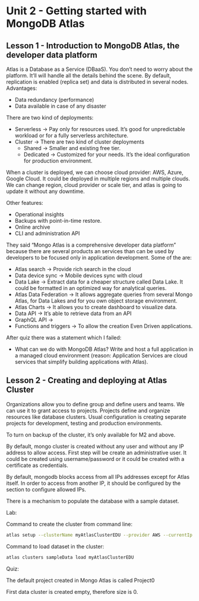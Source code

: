 # Unit 2 - Getting started with MongoDB Atlas

## Lesson 1 - Introduction to MongoDB Atlas, the developer data platform

Atlas is a Database as a Service (DBaaS). You don’t need to worry about the platform. It’ll will handle all the details behind the scene.
By default, replication is enabled (replica set) and data is distributed in several nodes. Advantages:

* Data redundancy (performance)
* Data available in case of any disaster

There are two kind of deployments:

* Serverless -> Pay only for resources used. It’s good for unpredictable workload or for a fully serverless architecture.
* Cluster -> There are two kind of cluster deployments
  * Shared -> Smaller and existing free tier. 
  * Dedicated -> Customized for your needs. It’s the ideal configuration for production environment.

When a cluster is deployed, we can choose cloud provider: AWS, Azure, Google Cloud. It could be deployed in multiple regions and multiple clouds. We can change region, cloud provider or scale tier, and atlas is going to update it without any downtime.

Other features:

* Operational insights
* Backups with point-in-time restore.
* Online archive
* CLI and administration API

They said “Mongo Atlas is a comprehensive developer data platform” because there are several products an services than can be used by developers to be focused only in application development. Some of the are:

* Atlas search -> Provide rich search in the cloud
* Data device sync -> Mobile devices sync with cloud
* Data Lake -> Extract data for a cheaper structure called Data Lake. It could be formatted in an optimized way for analytical queries.
* Atlas Data Federation -> It allows aggregate queries from several Mongo Atlas, for Data Lakes and for you own object storage environment.
* Atlas Charts -> It allows you to create dashboard to visualize data.
* Data API -> It’s able to retrieve data from an API
* GraphQL API ->
* Functions and triggers -> To allow the creation Even Driven applications.

After quiz there was a statement which I failed:

* What can we do with MongoDB Atlas? Write and host a full application in a managed cloud environment (reason: Application Services are cloud services that simplify building applications with Atlas).

## Lesson 2 - Creating and deploying at Atlas Cluster

Organizations allow you to define group and define users and teams. We can use it to grant access to projects.
Projects define and organize resources like database clusters. Usual configuration is creating separate projects for development, testing and production environments.

To turn on backup of the cluster, it’s only available for M2 and above.

By default, mongo cluster is created without any user and without any IP address to allow access. First step will be create an administrative user. It could be created using username/password or it could be created with a certificate as credentials.

By default, mongodb blocks access from all IPs addresses except for Atlas itself. In order to access from another IP, it should be configured by the section to configure allowed IPs.

There is a mechanism to populate the database with a sample dataset.

Lab:

Command to create the cluster from command line:

```bash
atlas setup --clusterName myAtlasClusterEDU --provider AWS --currentIp --skipSampleData --username xxxxxx --password xxxxx | tee atlas_cluster_details.txt
```

Command to load dataset in the cluster:
```bash
atlas clusters sampleData load myAtlasClusterEDU
```

Quiz:

The default project created in Mongo Atlas is called Project0

First data cluster is created empty, therefore size is 0.


